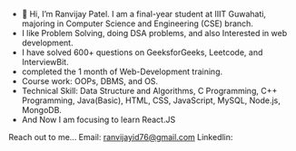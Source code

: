 - 👋 Hi, I’m Ranvijay Patel. I am a final-year student at IIIT Guwahati, majoring in Computer Science and Engineering (CSE) branch.
- I like Problem Solving, doing DSA problems, and also Interested in web development.
- I have solved 600+ questions on GeeksforGeeks, Leetcode, and InterviewBit.
- completed the 1 month of Web-Development training.
- Course work: OOPs, DBMS, and OS.
- Technical Skill: Data Structure and Algorithms, C Programming, C++ Programming, Java(Basic), HTML, CSS, JavaScript, MySQL, Node.js, MongoDB.
- And Now I am focusing to learn React.JS

Reach out to me... 
Email: ranvijayid76@gmail.com
Linkedlin: 
<!---
ranvijay12345/ranvijay12345 is a ✨ special ✨ repository because its `README.md` (this file) appears on your GitHub profile.
You can click the Preview link to take a look at your changes.
--->
